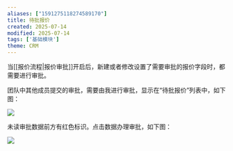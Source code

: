 ```yaml
---
aliases: ["1591275118274589170"]
title: 待批报价
created: 2025-07-14
modified: 2025-07-14
tags: ['基础模块']
theme: CRM
---
```


当[[报价流程|报价审批]]开启后，新建或者修改设置了需要审批的报价字段时，都需要进行审批。

团队中其他成员提交的审批，需要由我进行审批，显示在“待批报价”列表中，如下图：

![](2050b3d85fcbe49827e3a213f2575e85.jpg)

未读审批数据前方有红色标识。点击数据办理审批，如下图：

![](b1f5c9a960401d369dd96a152962c5b6.jpg)